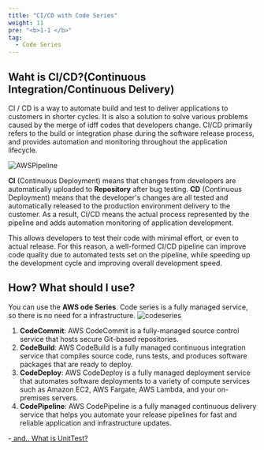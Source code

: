 ```yaml
---
title: "CI/CD with Code Series"
weight: 11
pre: "<b>1-1 </b>"
tag:
  - Code Series
---
```


## Waht is CI/CD?(Continuous Integration/Continuous Delivery)


CI / CD is a way to automate build and test to deliver applications to customers in shorter cycles.
It is also a solution to solve various problems caused by the merge of idff codes that developers change. CI/CD primarily refers to the build or integration phase during the software release process, and provides automation and monitoring throughout the application lifecycle.

![AWSPipeline](/images/continuous_integration.4f4cddb8556e2b1a0ca0872ace4d5fe2f68bbc58.png)

**CI** (Continuous Deployment) means that changes from developers are automatically uploaded to **Repository** after bug testing.
**CD** (Continuous Deployment) means that the developer's changes are all tested and automatically released to the production environment delivery to the customer.
As a result, CI/CD means the actual process represented by the pipeline and adds automation monitoring of application development. 

This allows developers to test their code with minimal effort, or even to actual release. For this reason, a well-formed CI/CD pipeline can improve code quality due to automated tests set on the pipeline, while speeding up the development cycle and improving overall development speed.


## How? What should I use?

You can use the **AWS ode Series**. Code series is a fully managed service, so there is no need for a infrastructure.
![codeseries](/images/codeseries.svg)

1. **CodeCommit**: AWS CodeCommit is a fully-managed source control service that hosts secure Git-based repositories.
1. **CodeBuild**: AWS CodeBuild is a fully managed continuous integration service that compiles source code, runs tests, and produces software packages that are ready to deploy.
1. **CodeDeploy**: AWS CodeDeploy is a fully managed deployment service that automates software deployments to a variety of compute services such as Amazon EC2, AWS Fargate, AWS Lambda, and your on-premises servers. 
1. **CodePipeline**: AWS CodePipeline is a fully managed continuous delivery service that helps you automate your release pipelines for fast and reliable application and infrastructure updates.
 
-[ and.. What is UnitTest? ](/en/introduction/unittest)

